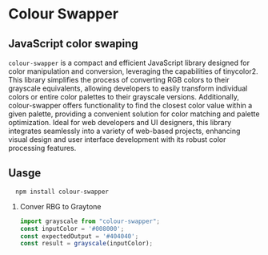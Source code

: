# Colour Swapper

## JavaScript color swaping 

`colour-swapper` is a compact and efficient JavaScript library designed for color manipulation and conversion, leveraging the capabilities of tinycolor2. This library simplifies the process of converting RGB colors to their grayscale equivalents, allowing developers to easily transform individual colors or entire color palettes to their grayscale versions. Additionally, colour-swapper offers functionality to find the closest color value within a given palette, providing a convenient solution for color matching and palette optimization. Ideal for web developers and UI designers, this library integrates seamlessly into a variety of web-based projects, enhancing visual design and user interface development with its robust color processing features.

## Uasge 

      npm install colour-swapper

1. Conver RBG to Graytone

   ```js
   import grayscale from "colour-swapper";
   const inputColor = '#008000';
   const expectedOutput = '#404040';
   const result = grayscale(inputColor);
   ```